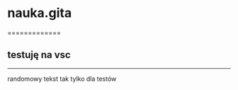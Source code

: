 # nauka.gita
=============
## testuję na vsc
-------------------
randomowy tekst  tak tylko dla testów